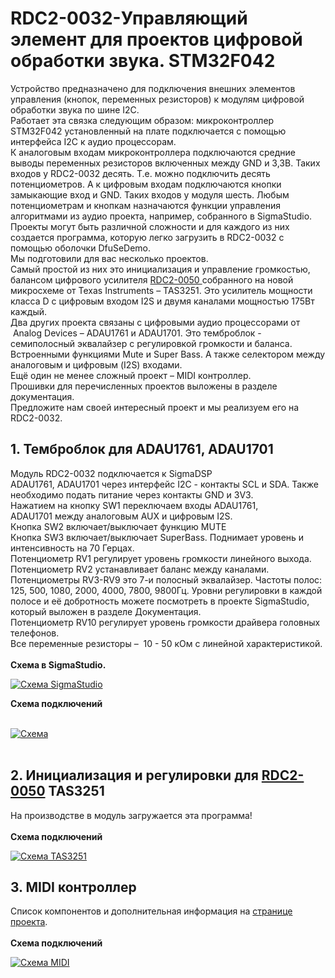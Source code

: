 # RDC2-0032-Управляющий элемент для проектов цифровой обработки звука. STM32F042
Устройство предназначено для подключения внешних элементов управления (кнопок, переменных резисторов) к модулям цифровой обработки звука по шине I2C.<br />
Работает эта связка следующим образом: микроконтроллер STM32F042 установленный на плате подключается с помощью интерфейса I2C к аудио процессорам.<br />
К аналоговым входам микроконтроллера подключаются средние выводы переменных резисторов включенных между GND и 3,3В. Таких входов у RDC2-0032 десять. Т.е. можно подключить десять потенциометров. А к цифровым входам подключаются кнопки замыкающие вход и GND. Таких входов у модуля шесть. Любым потенциометрам и кнопкам назначаются функции управления алгоритмами из аудио проекта, например, собранного в SigmaStudio. Проекты могут быть различной сложности и для каждого из них создается программа, которую легко загрузить в RDC2-0032 с помощью оболочки DfuSeDemo.<br />
Мы подготовили для вас несколько проектов.<br />
Самый простой из них это инициализация и управление громкостью, балансом цифрового усилителя <a class="link" href="/product/rdc2-0050">RDC2-0050 </a>собранного на новой микросхеме от Texas Instruments &ndash; TAS3251. Это усилитель мощности класса D с цифровым входом I2S и двумя каналами мощностью 175Вт каждый.<br />
Два других проекта связаны с цифровыми аудио процессорами от &nbsp;Analog Devices &ndash; ADAU1761 и ADAU1701. Это темброблок - семиполосный эквалайзер с регулировкой громкости и баланса. Встроенными функциями Mute и Super Bass. А также селектором между аналоговым и цифровым (I2S) входами.<br />
Ещё один не менее сложный проект &ndash; MIDI контроллер.<br />
Прошивки для перечисленных проектов выложены в разделе документация.<br />
Предложите нам своей интересный проект и мы реализуем его на RDC2-0032.
<h2>1. Темброблок для ADAU1761, ADAU1701</h2>
Модуль RDC2-0032 подключается к SigmaDSP ADAU1761,&nbsp;ADAU1701&nbsp;через интерфейс I2C - контакты SCL и SDA. Также необходимо подать питание через контакты GND и 3V3.<br />
Нажатием на кнопку SW1 переключаем входы ADAU1761, ADAU1701&nbsp;между аналоговым AUX и цифровым I2S.<br />
Кнопка SW2 включает/выключает функцию MUTE<br />
Кнопка SW3 включает/выключает SuperBass. Поднимает уровень и интенсивность на 70 Герцах.<br />
Потенциометр RV1 регулирует уровень громкости линейного выхода.<br />
Потенциометр RV2 устанавливает баланс между каналами.<br />
Потенциометры RV3-RV9 это 7-и полосный эквалайзер. Частоты полос: 125, 500, 1080, 2000, 4000, 7800, 9800Гц. Уровни регулировки в каждой полосе и её добротность можете посмотреть в проекте SigmaStudio, который выложен в разделе Документация.<br />
Потенциометр RV10 регулирует уровень громкости драйвера головных телефонов.<br />
Все переменные резисторы &ndash; &nbsp;10 - 50 кОм с линейной характеристикой.<br />
<br />
<strong>Схема в SigmaStudio.</strong>

<p><a class="galery" href="https://static.chipdip.ru/lib/431/DOC004431956.jpg"><img alt="Схема SigmaStudio" src="https://static.chipdip.ru/lib/431/DOC004431957.jpg" /></a></p>
<strong>Схема подключений</strong><br />
&nbsp;
<p><a class="galery" href="https://static.chipdip.ru/lib/481/DOC004481770.jpg"><img alt="Схема" src="https://static.chipdip.ru/lib/481/DOC004481771.jpg" /></a><br />
&nbsp;</p>

<h2>2. Инициализация и регулировки для <a class="link" href="/product/rdc2-0050">RDC2-0050</a> TAS3251</h2>
На производстве в модуль загружается эта программа! &nbsp;<br />
<br />
<strong>Схема подключений</strong>

<p><a class="galery" href="https://static.chipdip.ru/lib/432/DOC004432135.jpg"><img alt="Схема TAS3251" src="https://static.chipdip.ru/lib/432/DOC004432136.jpg" /></a></p>

<h2>3. MIDI контроллер</h2>
Список компонентов и дополнительная информация на <a class="link" href="/product/midi">странице проекта</a>.<br />
<br />
<strong>Схема подключений</strong>

<p><a class="galery" href="https://static.chipdip.ru/lib/432/DOC004432149.jpg"><img alt="Схема MIDI" src="https://static.chipdip.ru/lib/432/DOC004432150.jpg" /></a></p>
